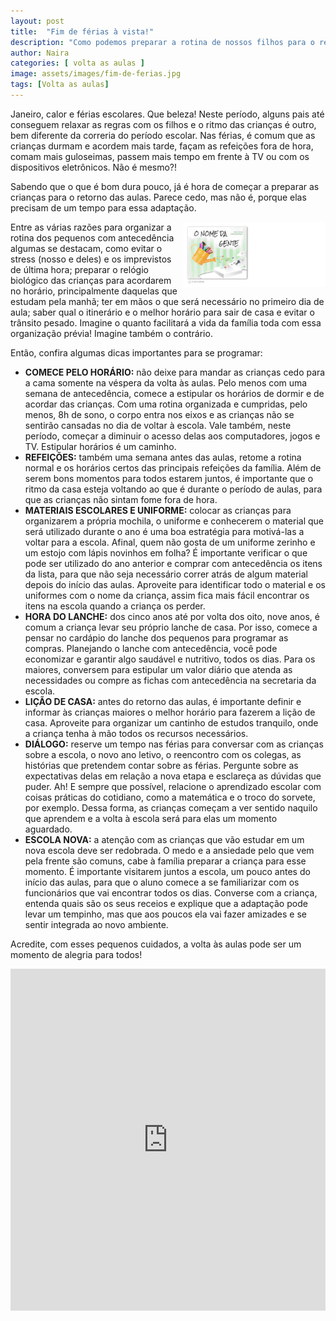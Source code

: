 ```yaml
---
layout: post
title:  "Fim de férias à vista!"
description: "Como podemos preparar a rotina de nossos filhos para o retorno às aulas?"
author: Naira
categories: [ volta as aulas ]
image: assets/images/fim-de-ferias.jpg
tags: [Volta as aulas]
---
```

<style>
.thumb {float: right; width: 45%;}
@media only screen and (max-width: 520px) {
  .txt {font-size: 22px;}
  .thumb {float: right; width: 100%}
}
</style>
Janeiro, calor e férias escolares. Que beleza! Neste período, alguns pais até conseguem relaxar as regras com os filhos e o ritmo das crianças é outro, bem diferente da correria do período escolar. Nas férias, é comum que as crianças durmam e acordem mais tarde, façam as refeições fora de hora, comam mais guloseimas, passem mais tempo em frente à TV ou com os dispositivos eletrônicos.  Não é mesmo?!

Sabendo que o que é bom dura pouco, já é hora de começar a preparar as crianças para o retorno das aulas. Parece cedo, mas não é, porque elas precisam de um tempo para essa adaptação.

<a href="https://aprender.digital/"><img class="thumb" src="/assets/images/o-nome-da-gente.gif" align="rigth"></a>
Entre as várias razões para organizar a rotina dos pequenos com antecedência algumas se destacam, como evitar o stress (nosso e deles) e os imprevistos de última hora; preparar o relógio biológico das crianças para acordarem no horário, principalmente daquelas que estudam pela manhã; ter em mãos o que será necessário no primeiro dia de aula; saber qual o itinerário e o melhor horário para sair de casa e evitar o trânsito pesado. Imagine o quanto facilitará a vida da família toda com essa organização prévia! Imagine também o contrário.  

Então, confira algumas dicas importantes para se programar:
  * **COMECE PELO HORÁRIO:** não deixe para mandar as crianças cedo para a cama somente na véspera da volta às aulas. Pelo menos com uma semana de antecedência, comece a estipular os horários de dormir e de acordar das crianças. Com uma rotina organizada e cumpridas, pelo menos, 8h de sono, o corpo entra nos eixos e as crianças não se sentirão cansadas no dia de voltar à escola. Vale também, neste período, começar a diminuir o acesso delas aos computadores, jogos e TV. Estipular horários é um caminho.
  * **REFEIÇÕES:** também uma semana antes das aulas, retome a rotina normal e os horários certos das principais refeições da família. Além de serem bons momentos para todos estarem juntos, é importante que o ritmo da casa esteja voltando ao que é durante o período de aulas, para que as crianças não sintam fome fora de hora.
  * **MATERIAIS ESCOLARES E UNIFORME:** colocar as crianças para organizarem a própria mochila, o uniforme e conhecerem o material que será utilizado durante o ano é uma boa estratégia para motivá-las a voltar para a escola. Afinal, quem não gosta de um uniforme zerinho e um estojo com lápis novinhos em folha? É importante verificar o que pode ser utilizado do ano anterior e comprar com antecedência os itens da lista, para que não seja necessário correr atrás de algum material depois do início das aulas. Aproveite para identificar todo o material e os uniformes com o nome da criança, assim fica mais fácil encontrar os itens na escola quando a criança os perder.
  * **HORA DO LANCHE:** dos cinco anos até por volta dos oito, nove anos, é comum a criança levar seu próprio lanche de casa. Por isso, comece a pensar no cardápio do lanche dos pequenos para programar as compras. Planejando o lanche com antecedência, você pode economizar e garantir algo saudável e nutritivo, todos os dias. Para os maiores, conversem para estipular um valor diário que atenda as necessidades ou compre as fichas com antecedência na secretaria da escola. 
  * **LIÇÃO DE CASA:** antes do retorno das aulas, é importante definir e informar às crianças maiores o melhor horário para fazerem a lição de casa. Aproveite para organizar um cantinho de estudos tranquilo, onde a criança tenha à mão todos os recursos necessários. 
  * **DIÁLOGO:** reserve um tempo nas férias para conversar com as crianças sobre a escola, o novo ano letivo, o reencontro com os colegas, as histórias que pretendem contar sobre as férias. Pergunte sobre as expectativas delas em relação a nova etapa e esclareça as dúvidas que puder. Ah! E sempre que possível, relacione o aprendizado escolar com coisas práticas do cotidiano, como a matemática e o troco do sorvete, por exemplo. Dessa forma, as crianças começam a ver sentido naquilo que aprendem e a volta à escola será para elas um momento aguardado.
  * **ESCOLA NOVA:** a atenção com as crianças que vão estudar em um nova escola deve ser redobrada.  O medo e a ansiedade pelo que vem pela frente são comuns, cabe à família preparar a criança  para esse momento. É importante visitarem juntos a escola, um pouco antes do início das aulas, para que o aluno comece a se familiarizar com os funcionários que vai encontrar todos os dias. Converse com a criança, entenda quais são os seus receios e explique que a adaptação pode levar um tempinho, mas que aos poucos ela vai fazer amizades e se sentir integrada ao novo ambiente.

Acredite, com esses pequenos cuidados, a volta às aulas pode ser um momento de alegria para todos! 

<iframe src="https://docs.google.com/forms/d/e/1FAIpQLSfYYHf_CRKBGCOaP1G95caj0zadsJSbPvFaUFeHbXImHU8Kkg/viewform?embedded=true" width="100%" height="547" frameborder="0" marginheight="0" marginwidth="0">Carregando…</iframe>